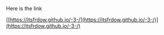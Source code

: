 Here is the link

[[https://itsfrdow.github.io/-3-/](https://itsfrdow.github.io/-3-/)](https://itsfrdow.github.io/-3-/)

